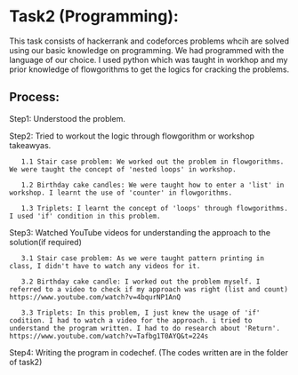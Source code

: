 # Task2 (Programming):
This task consists of hackerrank and codeforces problems whcih are solved using our basic knowledge on programming. We had programmed with the language of our choice. I used python which was taught in workhop and my prior knowledge of flowgorithms to get the logics for cracking the problems.

## Process: 
Step1: Understood the problem. 

Step2: Tried to workout the logic through flowgorithm or workshop takeawyas. 
      
       1.1 Stair case problem: We worked out the problem in flowgorithms. We were taught the concept of 'nested loops' in workshop.
       
       1.2 Birthday cake candles: We were taught how to enter a 'list' in workshop. I learnt the use of 'counter' in flowgorithms.
      
       1.3 Triplets: I learnt the concept of 'loops' through flowgorithms. I used 'if' condition in this problem. 

Step3: Watched YouTube videos for understanding the approach to the solution(if required)
 
       3.1 Stair case problem: As we were taught pattern printing in class, I didn't have to watch any videos for it.
       
       3.2 Birthday cake candle: I worked out the problem myself. I referred to a video to check if my approach was right (list and count)            https://www.youtube.com/watch?v=4bqurNP1AnQ
       
       3.3 Triplets: In this problem, I just knew the usage of 'if' codition. I had to watch a video for the approach. i tried to                      understand the program written. I had to do research about 'Return'. https://www.youtube.com/watch?v=Tafbg1T0AYQ&t=224s
       
Step4: Writing the program in codechef. (The codes written are in the folder of task2)
       
